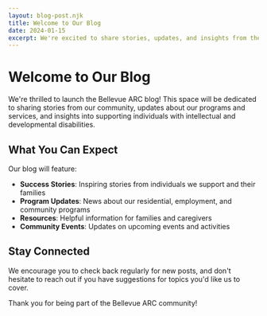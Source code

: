 ```yaml
---
layout: blog-post.njk
title: Welcome to Our Blog
date: 2024-01-15
excerpt: We're excited to share stories, updates, and insights from the Bellevue ARC community.
---
```


# Welcome to Our Blog

We're thrilled to launch the Bellevue ARC blog! This space will be dedicated to sharing stories from our community, updates about our programs and services, and insights into supporting individuals with intellectual and developmental disabilities.

## What You Can Expect

Our blog will feature:

- **Success Stories**: Inspiring stories from individuals we support and their families
- **Program Updates**: News about our residential, employment, and community programs
- **Resources**: Helpful information for families and caregivers
- **Community Events**: Updates on upcoming events and activities

## Stay Connected

We encourage you to check back regularly for new posts, and don't hesitate to reach out if you have suggestions for topics you'd like us to cover.

Thank you for being part of the Bellevue ARC community!